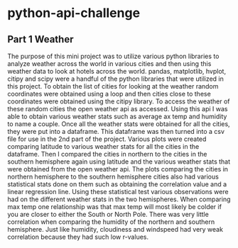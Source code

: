 # python-api-challenge
## Part 1 Weather
The purpose of this mini project was to utilize various python libraries to analyze weather across the world in various cities and then using this weather data to look at hotels across the world. pandas, matplotlib, hvplot, citipy and scipy were a handful of the python libraries that were utilized in this project. To obtain the list of cities for looking at the weather random coordinates were obtained using a loop and then cities close to these coordinates were obtained using the citipy library. To access the weather of these random cities the open weather api as accessed. Using this api I was able to obtain various weather stats such as average ax temp and humidity to name a couple. Once all the weather stats were obtained for all the cities, they were put into a dataframe. This dataframe was then turned into a csv file for use in the 2nd part of the project. Various plots were created comparing latitude to various weather stats for all the cities in the dataframe. Then I compared the cities in northern to the cities in the southern hemisphere again using latitude and the various weather stats that were obtained from the open weather api. The plots comparing the cities in northern hemisphere to the southern hemisphere cities also had various statistical stats done on them such as obtaining the correlation value and a linear regression line. Using these statistical test various observations were had on the different weather stats in the two hemispheres. When comparing max temp one relationship was that max temp will most likely be colder if you are closer to either the South or North Pole. There was very little correlation when comparing the humidity of the northern and southern hemisphere. Just like humidity, cloudiness and windspeed had very weak correlation because they had such low r-values. 

